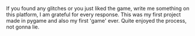 If you found any glitches or you just liked the game, write me something on this platform, I am grateful for every response. 
This was my first project made in pygame and also my first 'game' ever. Quite enjoyed the process, not gonna lie.
